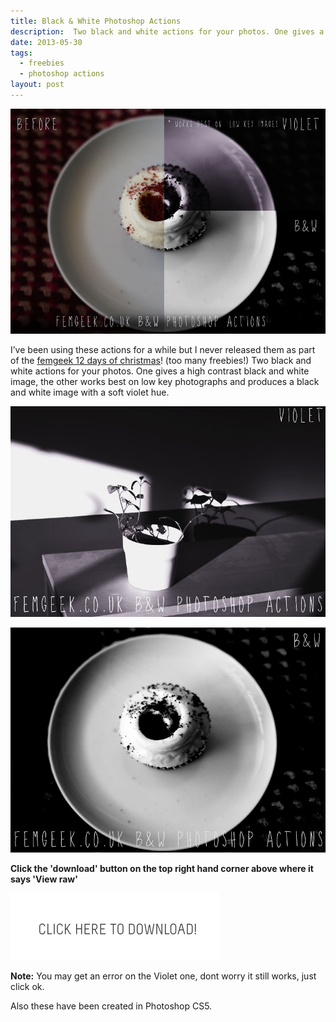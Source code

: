```yaml
---
title: Black & White Photoshop Actions
description:  Two black and white actions for your photos. One gives a high contrast black and white image, the other works best on low key photographs and produces a black and white image with a soft violet hue.
date: 2013-05-30
tags:
  - freebies 
  - photoshop actions
layout: post
---
```

 

![Femgeek B&W Photoshop Actions](8891305535_e1d65868f2_o.jpg)

 

I’ve been using these actions for a while but I never released them as part of the [femgeek 12 days of christmas](http://www.femgeek.co.uk/tag/12-days-of-femgeek-christmas/)! (too many freebies!) Two black and white actions for your photos. One gives a high contrast black and white image, the other works best on low key photographs and produces a black and white image with a soft violet hue.

![Femgeek B&W Photoshop Actions](8891305467_49c9491cd9_o.jpg)

![Femgeek B&W Photoshop Actions](8891926720_e60185a62a_o.jpg)



**Click the 'download' button on the top right hand corner above where it says 'View raw'**

[![Femgeek Black & White Photoshop Actions](downloadBtn-20201229114303192.jpg)](https://github.com/apricot13/femgeek-static/blob/master/posts/2013-05-30-black-and-white-photoshop-actions/femgeek_bw_actions.zip)

**Note:** You may get an error on the Violet one, dont worry it still works, just click ok.

Also these have been created in Photoshop CS5.